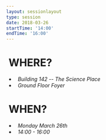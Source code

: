 ```yaml
---
layout: sessionlayout
type: session
date: 2018-03-26
startTime: '14:00'
endTime: '16:00'
---
```


&nbsp;WHERE?
============
- &nbsp;&nbsp;*Building 142 -- The Science Place*
- &nbsp;&nbsp;*Ground Floor Foyer*

&nbsp;WHEN?
===========

- &nbsp;&nbsp;*Monday March 26th* 
- &nbsp;&nbsp;*14:00 - 16:00*
